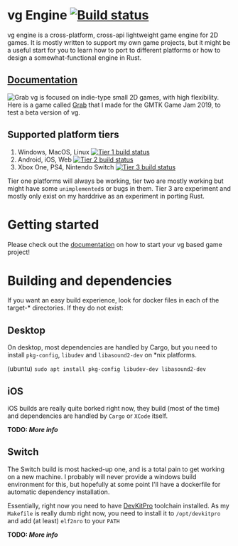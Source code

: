 # vg Engine [![Build status](https://github.com/noxime/vg/workflows/core/badge.svg)](https://github.com/Noxime/vg/actions?query=workflow%3Acore)

vg engine is a cross-platform, cross-api lightweight game engine for 2D 
games. It is mostly written to support my own game projects, but it 
might be a useful start for you to learn how to port to different 
platforms or how to design a somewhat-functional engine in Rust. 

## [Documentation](https://noxim.owo.codes/vg)

![Grab](https://i.imgur.com/fFfBMmN.png)
vg is focused on indie-type small 2D games, with high flexibility. Here is a
game called [Grab](https://noxim.itch.io/grab) that I made for the GMTK Game 
Jam 2019, to test a beta version of vg.

## Supported platform tiers
1. Windows, MacOS, Linux [![Tier 1 build status](https://github.com/noxime/vg/workflows/tier1/badge.svg)](https://github.com/Noxime/vg/actions?query=workflow%3Atier1)
2. Android, iOS, Web [![Tier 2 build status](https://github.com/noxime/vg/workflows/tier2/badge.svg)](https://github.com/Noxime/vg/actions?query=workflow%3Atier2)
3. Xbox One, PS4, Nintendo Switch [![Tier 3 build status](https://github.com/noxime/vg/workflows/tier3/badge.svg)](https://github.com/Noxime/vg/actions?query=workflow%3Atier3)

Tier one platforms will always be working, tier two are mostly working but
might have some `unimplemented`s or bugs in them. Tier 3 are experiment and
mostly only exist on my harddrive as an experiment in porting Rust.

# Getting started
Please check out the [documentation](https://noxim.owo.codes/vg) on how to
start your vg based game project!

# Building and dependencies
If you want an easy build experience, look for docker files in each of the
target-* directories. If they do not exist:
## Desktop
On desktop, most dependencies are handled by Cargo, but you need to install
`pkg-config`, `libudev` and `libasound2-dev` on *nix platforms.

(ubuntu) `sudo apt install pkg-config libudev-dev libasound2-dev`

## iOS
iOS builds are really quite borked right now, they build (most of the time) and
dependencies are handled by `Cargo` or `XCode` itself. 

**TODO: _More info_**
## Switch
The Switch build is most hacked-up one, and is a total pain to get working on a
new machine. I probably will never provide a windows build environment for this,
but hopefully at some point I'll have a dockerfile for automatic dependency
installation. 

Essentially, right now you need to have 
[DevKitPro](https://switchbrew.org/wiki/Setting_up_Development_Environment) 
toolchain installed. As my `Makefile` is really dumb right now, you need to
install it to `/opt/devkitpro` and add (at least) `elf2nro` to your `PATH`

**TODO: _More info_**
